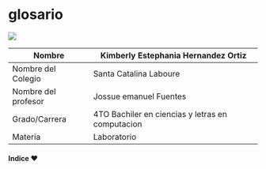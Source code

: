 # glosario


<img src="https://images.unsplash.com/photo-1563986768711-b3bde3dc821e?ixid=MnwxMjA3fDB8MHxwaG90by1wYWdlfHx8fGVufDB8fHx8&ixlib=rb-1.2.1&auto=format&fit=crop&w=748&q=80">



|  Nombre  |Kimberly Estephania Hernandez Ortiz    |
| ------------ | ------------ |
|  Nombre del Colegio|Santa Catalina Laboure    |
|   Nombre del profesor   |Jossue emanuel Fuentes     |
|  Grado/Carrera  |4TO Bachiler en ciencias y letras en computacion    |
|  Materia  | Laboratorio  |


#### Indice ❤️ 
